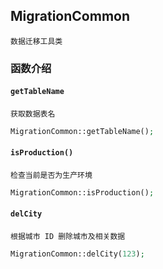 ## MigrationCommon

```text
数据迁移工具类
```

### 函数介绍

#### `getTableName`
```text
获取数据表名
```

```php
MigrationCommon::getTableName();
```

#### `isProduction()`
```text
检查当前是否为生产环境
```

```php
MigrationCommon::isProduction();
```

#### `delCity`
```text
根据城市 ID 删除城市及相关数据
```

```php
MigrationCommon::delCity(123);
```
